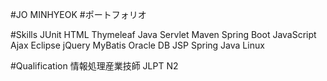 #JO MINHYEOK
#ポートフォリオ

#Skills
JUnit
HTML
Thymeleaf
Java Servlet
Maven
Spring Boot
JavaScript
Ajax
Eclipse
jQuery
MyBatis
Oracle DB
JSP
Spring
Java
Linux

#Qualification
情報処理産業技師
JLPT N2
